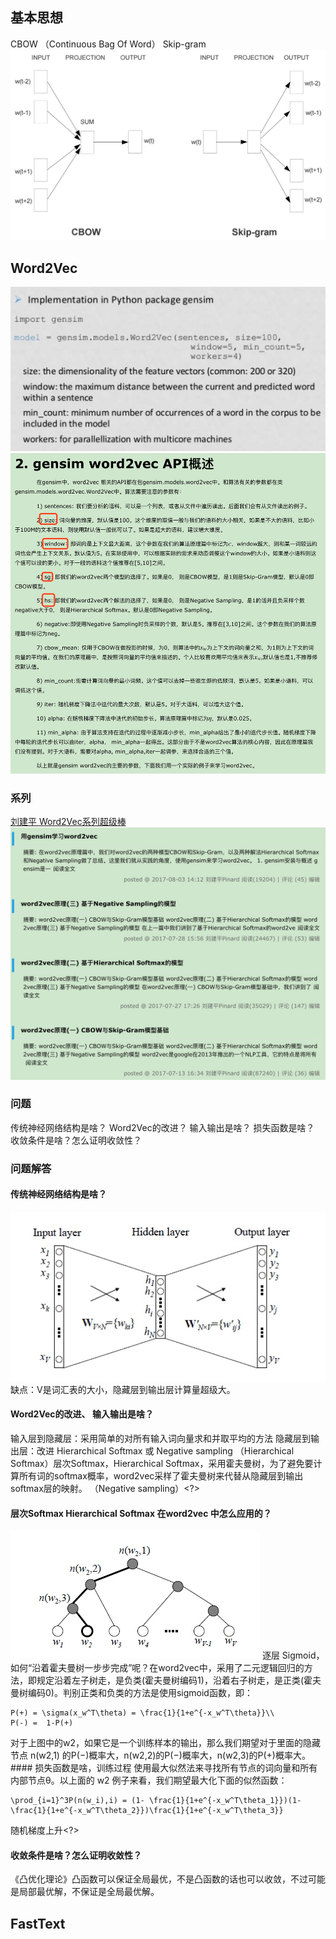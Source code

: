 ## 基本思想
CBOW （Continuous Bag Of Word）
Skip-gram
![](./_image/2019-01-08-11-30-55.jpg)
## Word2Vec
![](./_image/2019-01-07-19-25-23.jpg)
![](./_image/2019-01-08-14-50-28.jpg)
### 系列
[刘建平 Word2Vec系列超级棒](https://www.cnblogs.com/pinard/category/894695.html)
![](./_image/2019-01-08-15-01-33.jpg)
### 问题
传统神经网络结构是啥？
Word2Vec的改进？
输入输出是啥？
损失函数是啥？
收敛条件是啥？怎么证明收敛性？
### 问题解答
#### 传统神经网络结构是啥？
![](./_image/2019-01-08-15-31-58.jpg)
缺点：V是词汇表的大小，隐藏层到输出层计算量超级大。
#### Word2Vec的改进、 输入输出是啥？
输入层到隐藏层：采用简单的对所有输入词向量求和并取平均的方法
隐藏层到输出层：改进 Hierarchical Softmax 或 Negative sampling
（Hierarchical Softmax）层次Softmax，Hierarchical Softmax，采用霍夫曼树，为了避免要计算所有词的softmax概率，word2vec采样了霍夫曼树来代替从隐藏层到输出softmax层的映射。
（Negative sampling）<?>
#### 层次Softmax Hierarchical Softmax 在word2vec 中怎么应用的？
![](./_image/2019-01-08-15-41-31.jpg)
逐层 Sigmoid，
如何“沿着霍夫曼树一步步完成”呢？在word2vec中，采用了二元逻辑回归的方法，即规定沿着左子树走，是负类(霍夫曼树编码1)，沿着右子树走，是正类(霍夫曼树编码0)。判别正类和负类的方法是使用sigmoid函数，即：
```mathjax
P(+) = \sigma(x_w^T\theta) = \frac{1}{1+e^{-x_w^T\theta}}\\
P(-) =  1-P(+)
```
对于上图中的w2，如果它是一个训练样本的输出，那么我们期望对于里面的隐藏节点 n(w2,1) 的P(−)概率大，n(w2,2)的P(−)概率大，n(w2,3)的P(+)概率大。
####<?> 损失函数是啥，训练过程 <?>
使用最大似然法来寻找所有节点的词向量和所有内部节点θ。以上面的 w2 例子来看，我们期望最大化下面的似然函数：
```mathjax
\prod_{i=1}^3P(n(w_i),i) = (1- \frac{1}{1+e^{-x_w^T\theta_1}})(1- \frac{1}{1+e^{-x_w^T\theta_2}})\frac{1}{1+e^{-x_w^T\theta_3}}
```
随机梯度上升<?>
#### 收敛条件是啥？怎么证明收敛性？
《凸优化理论》凸函数可以保证全局最优，不是凸函数的话也可以收敛，不过可能是局部最优解，不保证是全局最优解。

## FastText




